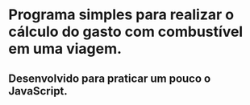 <h1>Programa simples para realizar o cálculo do gasto com combustível em uma viagem.</h1>

<h2>Desenvolvido para praticar um pouco o JavaScript.</h2>